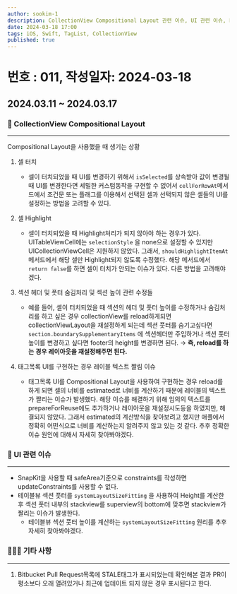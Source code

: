 ```yaml
---
author: sookim-1
description: CollectionView Compositional Layout 관련 이슈, UI 관련 이슈, Bitbucket STALE 태그
date: 2024-03-18 17:00
tags: iOS, Swift, TagList, CollectionView
published: true
---
```

# 번호 : 011, 작성일자: 2024-03-18

## 2024.03.11 ~ 2024.03.17
### 📱 CollectionView Compositional Layout
---

Compositional Layout을 사용했을 때 생기는 상황
1. 셀 터치
   - 셀이 터치되었을 때 UI를 변경하기 위해서 `isSelected`를 상속받아 값이 변경될 때 UI를 변경한다면 세밀한 커스텀동작을 구현할 수 없어서 `cellForRowAt`메서드에서 조건문 또는 플래그를 이용해서 선택된 셀과 선택되지 않은 셀들의 UI를 설정하는 방법을 고려할 수 있다.
 
2. 셀 Highlight
   - 셀이 터치되었을 때 Highlight처리가 되지 않아야 하는 경우가 있다. UITableViewCell에는 `selectionStyle` 을 none으로 설정할 수 있지만 UICollectionViewCell은 지원하지 않았다. 그래서, `shouldHighlightItemAt`메서드에서 해당 셀만 Highlight되지 않도록 수정했다. 해당 메서드에서 `return false`를 하면 셀이 터치가 안되는 이슈가 있다. 다른 방법을 고려해야 겠다.
 
3. 섹션 헤더 및 풋터 숨김처리 및 섹션 높이 관련 수정들
    - 예를 들어, 셀이 터치되었을 때 섹션의 헤더 및 풋터 높이를 수정하거나 숨김처리를 하고 싶은 경우 collectionView를 reload하게되면 collectionViewLayout을 재설정하게 되는데 섹션 풋터를 숨기고싶다면 `section.boundarySupplementaryItems` 에 섹션헤더만 주입하거나 섹션 풋터 높이를 변경하고 싶다면 footer의 height를 변경하면 된다. → **즉, reload를 하는 경우 레이아웃을 재설정해주면 된다.**
 
4. 태그목록 UI를 구현하는 경우 레이블 텍스트 짤림 이슈
    - 태그목록 UI를 Compositional Layout을 사용하여 구현하는 경우 reload를 하게 되면 셀의 너비를 estimated로 너비를 계산하기 때문에 레이블의 텍스트가 짤리는 이슈가 발생했다. 해당 이슈를 해결하기 위해 임의의 텍스트를 prepareForReuse에도 추가하거나 레이아웃을 재설정시도등을 하였지만, 해결되지 않았다. 그래서 estimated의 계산방식을 찾아보려고 했지만 애플에서 정확히 어떤식으로 너비를 계산하는지 알려주지 않고 있는 것 같다. 추후 정확한 이슈 원인에 대해서 자세히 찾아봐야겠다.

### 🚀 UI 관련 이슈
---

- SnapKit을 사용할 때 safeArea기준으로 constraints를 작성하면 updateConstraints를 사용할 수 없다.
- 테이블뷰 섹션 풋터를 `systemLayoutSizeFitting` 을 사용하여 Height를 계산한 후 섹션 풋터 내부의 stackview를 superview의 bottom에 맞추면 stackview가 짤리는 이슈가 발생한다.
    - 테이블뷰 섹션 풋터 높이를 계산하는 `systemLayoutSizeFitting` 원리를 추후 자세히 찾아봐야겠다.
    
### 🙋🏻‍♂️ 기타 사항
---

1. Bitbucket Pull Request목록에 STALE태그가 표시되었는데 확인해본 결과 PR이 평소보다 오래 열려있거나 최근에 업데이트 되지 않은 경우 표시된다고 한다.
